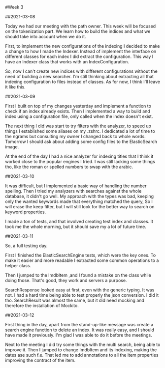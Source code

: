 #Week 3

##2021-03-08

Today we had our meeting with the path owner. 
This week will be focused on the tokenization part.
We learn how to build the indices and what we should take into account when we do it.

First, to implement the new configurations of the indexing I decided to make a change to how I made the Indexer.
Instead of implement the interface on different classes for each index I did extract the configuration.
This way I have an Indexer class that works with an IndexConfiguration.

So, now I can't create new indices with different configurations without the need of building a new searcher.
I'm still thinking about extracting all that indexing configuration to files instead of classes.
As for now, I think I'll leave it like this.

##2021-03-09

First I built on top of my changes yesterday and implement a function to check if an index already exists.
Then I implemented a way to build and index using a configuration file, only called when the index doesn't exist.

The next thing I did was start to try filters with the analyzer, 
to speed up things I established some aliases on my .zshrc.
I dedicated a lot of time to the ngrams but consulting my owner I changed back to whole words.
Tomorrow I should ask about adding some config files to the ElasticSearch image.

At the end of the day I had a nice analyzer for indexing titles that I think it worked close to the popular engines I tried.
I was still lacking some things tho, like the roman or spelled numbers to swap with the arabic.

##2021-03-10

It was difficult, but I implemented a basic way of handling the number spelling.
Then I tried my analyzers with searches against the whole database, it didn't go well.
My approach with the types was bad, keeping only the wanted keywords made that everything matched the query,
So I will erase the keep filter, but I will still look for the better way to search on keyword properties.

I made a ton of tests, and that involved creating test index and classes.
It took me the whole morning, but it should save my a lot of future time.

##2021-03-11

So, a full testing day. 

First I finished the ElasticSearchEngine tests, which were the key ones.
To make it easier and more readable I extracted some common operations to a helper class.

Then I jumped to the ImdbItem ,and I found a mistake on the class while doing those.
That's good, they work and servers a purpose.

SearchResponse looked easy at first, even with the generic typing. It was not.
I had a hard time being able to test properly the json conversion. I did it tho.
SearchResult was almost the same, but it did need mocking and therefore the installation of Mockito.

##2021-03-12

First thing in the day, apart from the stand-up-like message was create a search engine function to delete an index.
It was really easy, and I should have made it previously. I'm glad I was able to do it before the meetings.

Next to the meeting I did try some things with the multi search, being able to improve it.
Then I jumped to change ImdbItem and its indexing, making the dates ase such f.e.
That led me to add annotations to all the item properties improving the contract of the item.